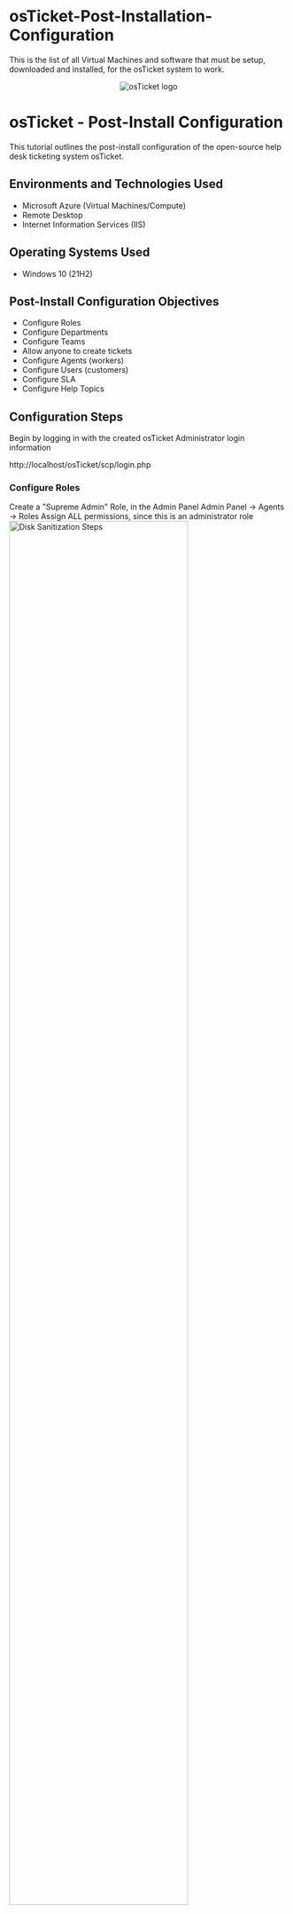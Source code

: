 # osTicket-Post-Installation-Configuration
This is the list of all Virtual Machines and software that must be setup, downloaded and installed, for the osTicket system to work.

<p align="center">
<img src="https://i.imgur.com/Clzj7Xs.png" alt="osTicket logo"/>
</p>

<h1>osTicket - Post-Install Configuration</h1>
This tutorial outlines the post-install configuration of the open-source help desk ticketing system osTicket.<br />


<h2>Environments and Technologies Used</h2>

- Microsoft Azure (Virtual Machines/Compute)
- Remote Desktop
- Internet Information Services (IIS)

<h2>Operating Systems Used </h2>

- Windows 10</b> (21H2)

<h2>Post-Install Configuration Objectives</h2>

- Configure Roles
- Configure Departments
- Configure Teams
- Allow anyone to create tickets
- Configure Agents (workers)
- Configure Users (customers)
- Configure SLA
- Configure Help Topics

<h2>Configuration Steps</h2>




Begin by logging in with the created osTicket Administrator login information
<p></p>
http://localhost/osTicket/scp/login.php

<h3>Configure Roles</h3>
Create a "Supreme Admin" Role, in the Admin Panel
Admin Panel -> Agents -> Roles
Assign ALL permissions, since this is an administrator role

<img src="https://i.imgur.com/zSZwNdo.png" height="80%" width="80%" alt="Disk Sanitization Steps"/>
<p>

<h3>Configure Departments</h3>
Create a "System Administrators" Department
Admin Panel -> Agents -> Departments

<img src="https://i.imgur.com/Rfr88mo.png" height="80%" width="80%" alt="Disk Sanitization Steps"/>

<h3>Configure Teams</h3>
Create "Level I Support" and "Level II" Support Teams
Admin Panel -> Agents -> Teams

<img src="https://i.imgur.com/WPaphbA.png" height="80%" width="80%" alt="Disk Sanitization Steps"/>

<h3>Allow anyone to create Tickets</h3>
Admin Panel -> Settings -> User Settings
Require registration and login to create tickets

<img src="https://i.imgur.com/hzOEESW.png" height="80%" width="80%" alt="Disk Sanitization Steps"/>

<h3>Configure Agents (Workers)</h3>
Create two agents (Jane and John)
Admin Panel -> Agents -> Add New

Assign Jane all access and Permissions (will be an administrator)

<img src="https://i.imgur.com/60OnubT.png" height="80%" width="80%" alt="Disk Sanitization Steps"/>

Assign John all access and permissions, but do not set status as administrator (He will be a regular agent, not an admin)

<img src="https://i.imgur.com/rMZQdrU.png" height="80%" width="80%" alt="Disk Sanitization Steps"/>

<h3>Configure Users (Customers)</h3>
Create two Users (Karen and Ken)
Agent Panel -> Users -> Add New

<img src="https://i.imgur.com/Fm61k2H.png" height="80%" width="80%" alt="Disk Sanitization Steps"/>

<h3>Configure SLA</h3>
Create three different SLA's with different priority settings
Admin Panel -> Manage -> SLA
    Sev-A (1 hour, 24/7)
    Sev-B (4 hours, 24/7)
    Sev-C (8 hours, business hours)

<img src="https://i.imgur.com/eFolSg3.png" height="80%" width="80%" alt="Disk Sanitization Steps"/>

<h3>Configure Help Topics</h3>
Create four different help topics
    Business Critical Outage
    Personal Computer Issues
    Equipment Request
    Password Reset
Admin Panel -> Manage -> Help Topics


<img src="https://i.imgur.com/1Zwa4UI.png" height="80%" width="80%" alt="Disk Sanitization Steps"/>
</p>
<p>

</p>
<br />
